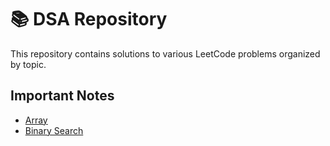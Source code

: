 # 📚 DSA Repository

This repository contains solutions to various LeetCode problems organized by topic.

## Important Notes

- [Array](Array.md)
- [Binary Search](Binary%20Search.md)
